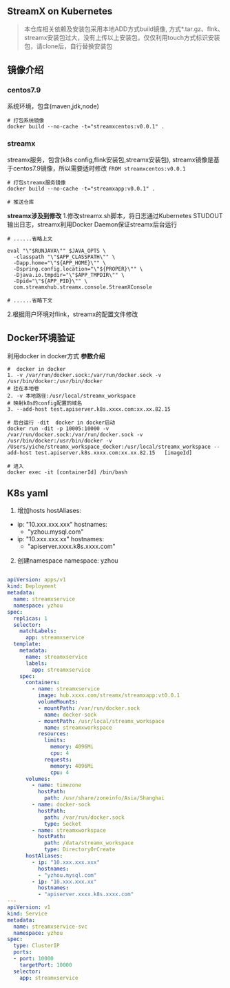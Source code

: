 

## StreamX on Kubernetes

>本仓库相关依赖及安装包采用本地ADD方式build镜像, 方式*.tar.gz、flnk、streamx安装包过大，没有上传以上安装包，仅仅利用touch方式标识安装包，请clone后，自行替换安装包

## 镜像介绍

### centos7.9
系统环境，包含(maven,jdk,node)

```shell
# 打包系统镜像
docker build --no-cache -t="streamxcentos:v0.0.1" .

```





### streamx
streamx服务，包含(k8s config,flink安装包,streamx安装包), streamx镜像是基于centos7.9镜像，所以需要适时修改 `FROM streamxcentos:v0.0.1`

```shell
# 打包streamx服务镜像
docker build --no-cache -t="streamxapp:v0.0.1" .

# 推送仓库

```


**streamx涉及到修改**
1.修改streamx.sh脚本，将日志通过Kubernetes STUDOUT输出日志，streamx利用Docker Daemon保证streamx后台运行
```shell
# ......省略上文

eval "\"$RUNJAVA\"" $JAVA_OPTS \
  -classpath "\"$APP_CLASSPATH\"" \
  -Dapp.home="\"${APP_HOME}\"" \
  -Dspring.config.location="\"${PROPER}\"" \
  -Djava.io.tmpdir="\"$APP_TMPDIR\"" \
  -Dpid="\"${APP_PID}\"" \
  com.streamxhub.streamx.console.StreamXConsole  

# ......省略下文       
```

2.根据用户环境对flink，streamx的配置文件修改


## Docker环境验证
利用docker in docker方式
**参数介绍**
```shell
#  docker in docker
1. -v /var/run/docker.sock:/var/run/docker.sock -v /usr/bin/docker:/usr/bin/docker
# 挂在本地卷
2. -v 本地路径:/usr/local/streamx_workspace  
# 映射k8s的config配置的域名
3. --add-host test.apiserver.k8s.xxxx.com:xx.xx.82.15  
```

```shell
# 后台运行 -dit  docker in docker启动
docker run -dit -p 10005:10000 -v /var/run/docker.sock:/var/run/docker.sock -v /usr/bin/docker:/usr/bin/docker -v /Users/yiche/streamx_workspace_docker:/usr/local/streamx_workspace --add-host test.apiserver.k8s.xxxx.com:xx.xx.82.15   [imageId]

# 进入
docker exec -it [containerId] /bin/bash
```

## K8s yaml

1. 增加hosts
hostAliases:
  - ip: "10.xxx.xxx.xxx"
    hostnames:
    - "yzhou.mysql.com"
  - ip: "10.xxx.xxx.xx"
    hostnames:
    - "apiserver.xxxx.k8s.xxxx.com"

2. 创建namespace
namespace: yzhou


```yaml

apiVersion: apps/v1
kind: Deployment
metadata:
  name: streamxservice
  namespace: yzhou
spec:
  replicas: 1
  selector:
    matchLabels:
      app: streamxservice
  template:
    metadata:
      name: streamxservice
      labels:
        app: streamxservice
    spec:
      containers:
        - name: streamxservice
          image: hub.xxxx.com/streamx/streamxapp:vt0.0.1
          volumeMounts:
          - mountPath: /var/run/docker.sock
            name: docker-sock
          - mountPath: /usr/local/streamx_workspace
            name: streamxworkspace
          resources:
            limits:
              memory: 4096Mi
              cpu: 4
            requests:
              memory: 4096Mi
              cpu: 4
      volumes:
        - name: timezone
          hostPath:
            path: /usr/share/zoneinfo/Asia/Shanghai
        - name: docker-sock
          hostPath:
            path: /var/run/docker.sock
            type: Socket
        - name: streamxworkspace
          hostPath:
            path: /data/streamx_workspace
            type: DirectoryOrCreate
      hostAliases:
        - ip: "10.xxx.xxx.xxx"
          hostnames:
          - "yzhou.mysql.com"
        - ip: "10.xxx.xxx.xx"
          hostnames:
          - "apiserver.xxxx.k8s.xxxx.com"
---
apiVersion: v1
kind: Service
metadata:
  name: streamxservice-svc
  namespace: yzhou
spec:
  type: ClusterIP
  ports:
  - port: 10000
    targetPort: 10000
  selector:
    app: streamxservice
```
